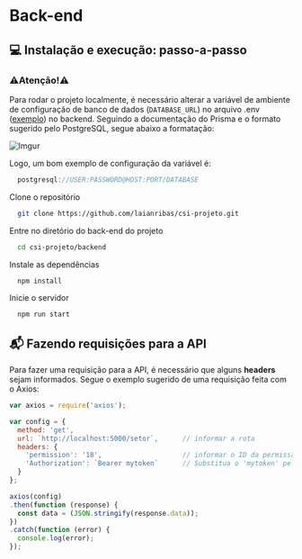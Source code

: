 # Back-end


## :computer: Instalação e execução: passo-a-passo
### :warning:Atenção!:warning:

Para rodar o projeto localmente, é necessário alterar a variável de ambiente de configuração de banco de dados (`DATABASE_URL`) no arquivo .env ([exemplo](.env.example)) no backend. Seguindo a documentação do Prisma e o formato sugerido pelo PostgreSQL, segue abaixo a formatação:

<div>

![Imgur](https://i.imgur.com/5vGK38c.png)


</div>

Logo, um bom exemplo de configuração da variável é: 

```javascript
  postgresql://USER:PASSWORD@HOST:PORT/DATABASE
```

Clone o repositório

```bash
  git clone https://github.com/laianribas/csi-projeto.git
```

Entre no diretório do back-end do projeto

```bash
  cd csi-projeto/backend
```

Instale as dependências

```bash
  npm install
```

Inicie o servidor

```bash
  npm run start
```

## :mailbox_with_mail: Fazendo requisições para a API

Para fazer uma requisição para a API, é necessário que alguns **headers** sejam informados. Segue o exemplo sugerido de uma requisição feita com o Axios:

```javascript
var axios = require('axios');

var config = {
  method: 'get',
  url: `http://localhost:5000/setor`,      // informar a rota
  headers: { 
    'permission': '18',                    // informar o ID da permissão para que seja verificado o acesso
    'Authorization': `Bearer mytoken`      // Substitua o 'mytoken' pelo token gerado pelo JWT
  }
};

axios(config)
.then(function (response) {
  const data = (JSON.stringify(response.data));
})
.catch(function (error) {
  console.log(error);
});

```
